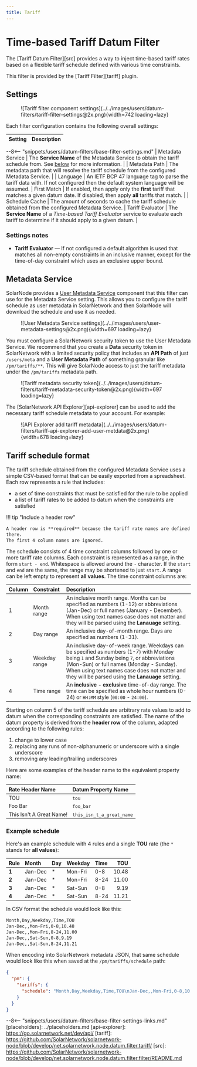 ```yaml
---
title: Tariff
---
```

# Time-based Tariff Datum Filter

The [Tariff Datum Filter][src] provides a way to inject time-based tariff rates based on a flexible
tariff schedule defined with various time constraints.


This filter is provided by the [Tariff Filter][tariff] plugin.

## Settings

<figure markdown>
  ![Tariff filter component settings](../../images/users/datum-filters/tariff-filter-settings@2x.png){width=742 loading=lazy}
</figure>

Each filter configuration contains the following overall settings:

| Setting            | Description |
|:-------------------|:------------|
--8<-- "snippets/users/datum-filters/base-filter-settings.md"
| Metadata Service   | The **Service Name** of the Metadata Service to obtain the tariff schedule from. See [below](#metadata-service) for more information. |
| Metadata Path      | The metadata path that will resolve the tariff schedule from the configured Metadata Service. |
| Language           | An IETF BCP 47 language tag to parse the tariff data with. If not configured then the default system language will be assumed.
| First Match        | If enabled, then apply only the **first** tariff that matches a given datum date. If disabled, then apply **all** tariffs that match. |
| Schedule Cache     | The amount of seconds to cache the tariff schedule obtained from the configured Metadata Service.
| Tariff Evaluator   | The **Service Name** of a _Time-based Tariff Evaluator_ service to evaluate each tariff to determine if it should apply to a given datum. |

### Settings notes

 * **Tariff Evaluator** — If not configured a default algorithm is used that matches all non-empty
	constraints in an inclusive manner, except for the time-of-day constraint which uses an
	exclusive upper bound.

## Metadata Service

SolarNode provides a [User Metadata Service](../user-metadata-service.md) component that this filter
can use for the Metadata Service setting. This allows you to configure the tariff schedule as user
metadata in SolarNetwork and then SolarNode will download the schedule and use it as needed.

<figure markdown>
  ![User Metadata Service settings](../../images/users/user-metadata-settings@2x.png){width=697 loading=lazy}
</figure>

You must configure a SolarNetwork security token to use the User Metadata Service. We recommend that
you create a **Data** security token in SolarNetwork with a limited security policy that includes an
**API Path** of just `/users/meta` and a **User Metadata Path** of something granular like
`/pm/tariffs/**`. This will give SolarNode access to just the tariff metadata under the
`/pm/tariffs` metadata path.

<figure markdown>
  ![Tariff metadata security token](../../images/users/datum-filters/tariff-metadata-security-token@2x.png){width=697 loading=lazy}
</figure>

The [SolarNetwork API Explorer][api-explorer] can be used to add the necessary tariff schedule
metadata to your account. For example:

<figure markdown>
  ![API Explorer add tariff metadata](../../images/users/datum-filters/tariff-api-explorer-add-user-metdata@2x.png){width=678 loading=lazy}
</figure>

## Tariff schedule format

The tariff schedule obtained from the configured Metadata Service uses a simple CSV-based format
that can be easily exported from a spreadsheet. Each row represents a rule that includes:

 * a set of time constraints that must be satisfied for the rule to be applied
 * a list of tariff rates to be added to datum when the constraints are satisfied

!!! tip "Include a header row"

	A header row is **required** because the tariff rate names are defined there.
	The first 4 column names are ignored.

The schedule consists of 4 time constraint columns followed by one or more tariff rate columns. Each
constraint is represented as a range, in the form `start - end`. Whitespace is allowed around the
`-` character. If the `start` and `end` are the same, the range may be shortened to just `start`. A
range can be left empty to represent **all values**. The time constraint columns are:

| Column | Constraint | Description |
|:-------|:-----------|:------------|
| 1      | Month range | An inclusive month range. Months can be specified as numbers (1-12) or abbreviations (Jan-Dec) or full names (January - December). When using text names case does not matter and they will be parsed using the **Lanauage** setting. |
| 2      | Day range | An inclusive day-of-month range. Days are specified as numbers (1-31). |
| 3      | Weekday range | An inclusive day-of-week range. Weekdays can be specified as numbers (1-7) with Monday being `1` and Sunday being `7`, or abbreviations (Mon-Sun) or full names (Monday - Sunday). When using text names case does not matter and they will be parsed using the **Lanauage** setting. |
| 4      | Time range | An **inclusive - exclusive** time-of-day range. The time can be specified as whole hour numbers (0-24) or `HH:MM` style (`00:00` - `24:00`). |

Starting on column 5 of the tariff schedule are arbitrary rate values to add to datum when the
corresponding constraints are satisfied. The name of the datum property is derived from the **header
row** of the column, adapted according to the following rules:

 1. change to lower case
 2. replacing any runs of non-alphanumeric or underscore with a single underscore
 3. removing any leading/trailing underscores

Here are some examples of the header name to the equivalent property name:

| Rate Header Name         | Datum Property Name |
|:-------------------------|:--------------------|
| TOU                      | `tou`               |
| Foo Bar                  | `foo_bar`           |
| This Isn't A Great Name! | `this_isn_t_a_great_name` |

### Example schedule

Here's an example schedule with 4 rules and a single **TOU** rate (the `*` stands for **all values**):

| Rule  | Month   | Day | Weekday | Time |   TOU |
|:------|:--------|:----|:--------|:-----|------:|
| **1** | Jan-Dec | *   | Mon-Fri | 0-8  | 10.48 |
| **2** | Jan-Dec | *   | Mon-Fri | 8-24 | 11.00 |
| **3** | Jan-Dec | *   | Sat-Sun | 0-8  |  9.19 |
| **4** | Jan-Dec | *   | Sat-Sun | 8-24 | 11.21 |


In CSV format the schedule would look like this:

```csv
Month,Day,Weekday,Time,TOU
Jan-Dec,,Mon-Fri,0-8,10.48
Jan-Dec,,Mon-Fri,8-24,11.00
Jan-Dec,,Sat-Sun,0-8,9.19
Jan-Dec,,Sat-Sun,8-24,11.21
```

When encoding into SolarNetwork metadata JSON, that same schedule would look like this when saved
at the `/pm/tariffs/schedule` path:

```json
{
  "pm": {
    "tariffs": {
      "schedule": "Month,Day,Weekday,Time,TOU\nJan-Dec,,Mon-Fri,0-8,10.48\nJan-Dec,,Mon-Fri,8-24,11.00\nJan-Dec,,Sat-Sun,0-8,9.19\nJan-Dec,,Sat-Sun,8-24,11.21"
    }
  }
}
```

--8<-- "snippets/users/datum-filters/base-filter-settings-links.md"
[placeholders]: ../placeholders.md
[api-explorer]: https://go.solarnetwork.net/dev/api/
[tariff]: https://github.com/SolarNetwork/solarnetwork-node/blob/develop/net.solarnetwork.node.datum.filter.tariff/
[src]: https://github.com/SolarNetwork/solarnetwork-node/blob/develop/net.solarnetwork.node.datum.filter.filter/README.md
